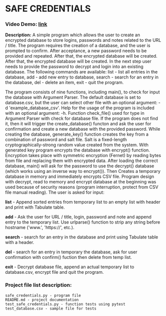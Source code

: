 # **SAFE CREDENTIALS**
### **Video Demo:**  [link](https://youtu.be/pnMG-DS3jyw)

**Description:** A simple program which allows the user to create an encrypted database to store logins, passwords and notes related to the URL / title. The program requires the creation of a database, and the user is prompted to confirm. After acceptance, a new password needs to be provided and repeated. After that, the encrypted database will be created. After that, the encrypted database will be created. In the next step user needs to provide the password to decrypt and login into an existing database. The following commands are available: list - list all entries in the database, add - add new entry to database, search - search for an entry in the database, del - delete an item, exit - quit the program.

The program consists of nine functions, including main(), to check for input the database with Argument Parser. The default database is set to database.csv, but the user can select other file with an optional argument: -d 'example_database_csv'. Help for the usage of the program is included with an optional argument: -h. Function check_file() used for type in Argument Parser with check for database file.
If the program does not find it, then it will trigger the create_database() functon and ask the user for confirmation and create a new database with the provided password. While creating the database, generate_key() function creates the key from a combination of password and salt file. Salt is a fixed-length cryptographically-strong random value created from the system. With generated key program encrypts the database with encrypt() function. Encryption takes place with symmetric encryption (Fernet) by reading bytes from file and replacing them with encrypted data. After loading the correct database, main() will ask for the password to use the decrypt() database (which works using an inverse way to encrypt()). Then Creates a temporary database in memory and immediately encrypts CSV file. Program design with decrypt, read to memory and encrypt database at the beginning was used because of security reasons (program interruption, protect from CSV file manual reading). The user is asked for input:

**list** - Append sorted entries from temporary list to an empty list with header and print with Tabulate table.

**add** - Ask the user for URL / title, login, password and note and append entry to the temporary list. Use urlparse() function to strip any string before hostname ('www.', 'https://', etc.).

**search** - search for an entry in the database and print using Tabulate table with a header.

**del** - search for an entry in temporary the database, ask for user confirmation with confirm() fuction then delete from temp list.

**exit** - Decrypt database file, append an actual temporary list to database.csv, encrypt file and quit the program.

### Project file list description:

    safe_credentials.py - program file
    README.md - project documentation
    test_safe_credentials.py - function tests using pytest
    test_database.csv - sample file for tests

